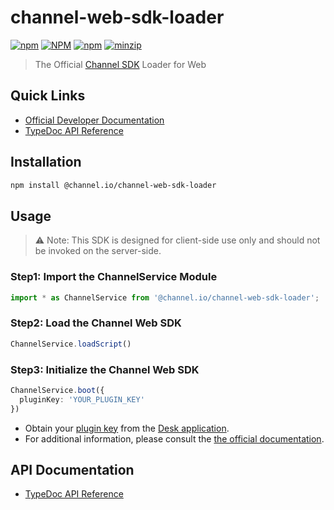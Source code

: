 # channel-web-sdk-loader

[![npm](https://img.shields.io/npm/v/%40channel.io%2Fchannel-web-sdk-loader)](https://www.npmjs.com/package/@channel.io/channel-web-sdk-loader)
[![NPM](https://img.shields.io/npm/l/%40channel.io%2Fchannel-web-sdk-loader)](https://github.com/channel-io/channel-web-sdk-loader/blob/main/LICENSE)
[![npm](https://img.shields.io/npm/dm/%40channel.io/channel-web-sdk-loader)](https://www.npmjs.com/package/@channel.io/channel-web-sdk-loader)
[![minzip](https://img.shields.io/bundlephobia/minzip/@channel.io/channel-web-sdk-loader)](https://bundlephobia.com/result?p=@channel.io/channel-web-sdk-loader)


> The Official [Channel SDK](https://developers.channel.io/docs/sdk) Loader for Web

## Quick Links
- [Official Developer Documentation](https://developers.channel.io/docs/web-channelio)
- [TypeDoc API Reference](https://channel-io.github.io/channel-web-sdk-loader/)

## Installation
```bash
npm install @channel.io/channel-web-sdk-loader
```

## Usage
> ⚠️ Note: This SDK is designed for client-side use only and should not be invoked on the server-side.

### Step1: Import the ChannelService Module
```typescript
import * as ChannelService from '@channel.io/channel-web-sdk-loader';
```

### Step2: Load the Channel Web SDK
```typescript
ChannelService.loadScript()
```

### Step3: Initialize the Channel Web SDK
```typescript
ChannelService.boot({
  pluginKey: 'YOUR_PLUGIN_KEY'
})
```
- Obtain your [plugin key](https://developers.channel.io/docs/web-boot-option#pluginkey) from the [Desk application](https://developers.channel.io/docs/glossary#desk).
- For additional information, please consult the [the official documentation](https://developers.channel.io/docs/sdk#get-a-plugin-key).

## API Documentation
- [TypeDoc API Reference](https://channel-io.github.io/channel-web-sdk-loader/)